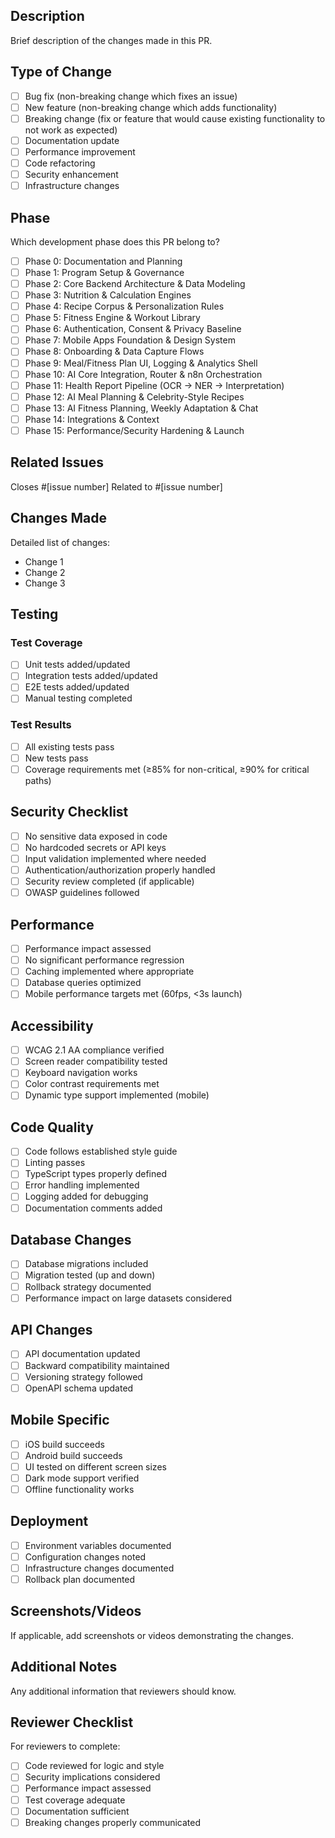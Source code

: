 ## Description

Brief description of the changes made in this PR.

## Type of Change

- [ ] Bug fix (non-breaking change which fixes an issue)
- [ ] New feature (non-breaking change which adds functionality)
- [ ] Breaking change (fix or feature that would cause existing functionality to
      not work as expected)
- [ ] Documentation update
- [ ] Performance improvement
- [ ] Code refactoring
- [ ] Security enhancement
- [ ] Infrastructure changes

## Phase

Which development phase does this PR belong to?

- [ ] Phase 0: Documentation and Planning
- [ ] Phase 1: Program Setup & Governance
- [ ] Phase 2: Core Backend Architecture & Data Modeling
- [ ] Phase 3: Nutrition & Calculation Engines
- [ ] Phase 4: Recipe Corpus & Personalization Rules
- [ ] Phase 5: Fitness Engine & Workout Library
- [ ] Phase 6: Authentication, Consent & Privacy Baseline
- [ ] Phase 7: Mobile Apps Foundation & Design System
- [ ] Phase 8: Onboarding & Data Capture Flows
- [ ] Phase 9: Meal/Fitness Plan UI, Logging & Analytics Shell
- [ ] Phase 10: AI Core Integration, Router & n8n Orchestration
- [ ] Phase 11: Health Report Pipeline (OCR → NER → Interpretation)
- [ ] Phase 12: AI Meal Planning & Celebrity-Style Recipes
- [ ] Phase 13: AI Fitness Planning, Weekly Adaptation & Chat
- [ ] Phase 14: Integrations & Context
- [ ] Phase 15: Performance/Security Hardening & Launch

## Related Issues

Closes #[issue number] Related to #[issue number]

## Changes Made

Detailed list of changes:

- Change 1
- Change 2
- Change 3

## Testing

### Test Coverage

- [ ] Unit tests added/updated
- [ ] Integration tests added/updated
- [ ] E2E tests added/updated
- [ ] Manual testing completed

### Test Results

- [ ] All existing tests pass
- [ ] New tests pass
- [ ] Coverage requirements met (≥85% for non-critical, ≥90% for critical paths)

## Security Checklist

- [ ] No sensitive data exposed in code
- [ ] No hardcoded secrets or API keys
- [ ] Input validation implemented where needed
- [ ] Authentication/authorization properly handled
- [ ] Security review completed (if applicable)
- [ ] OWASP guidelines followed

## Performance

- [ ] Performance impact assessed
- [ ] No significant performance regression
- [ ] Caching implemented where appropriate
- [ ] Database queries optimized
- [ ] Mobile performance targets met (60fps, <3s launch)

## Accessibility

- [ ] WCAG 2.1 AA compliance verified
- [ ] Screen reader compatibility tested
- [ ] Keyboard navigation works
- [ ] Color contrast requirements met
- [ ] Dynamic type support implemented (mobile)

## Code Quality

- [ ] Code follows established style guide
- [ ] Linting passes
- [ ] TypeScript types properly defined
- [ ] Error handling implemented
- [ ] Logging added for debugging
- [ ] Documentation comments added

## Database Changes

- [ ] Database migrations included
- [ ] Migration tested (up and down)
- [ ] Rollback strategy documented
- [ ] Performance impact on large datasets considered

## API Changes

- [ ] API documentation updated
- [ ] Backward compatibility maintained
- [ ] Versioning strategy followed
- [ ] OpenAPI schema updated

## Mobile Specific

- [ ] iOS build succeeds
- [ ] Android build succeeds
- [ ] UI tested on different screen sizes
- [ ] Dark mode support verified
- [ ] Offline functionality works

## Deployment

- [ ] Environment variables documented
- [ ] Configuration changes noted
- [ ] Infrastructure changes documented
- [ ] Rollback plan documented

## Screenshots/Videos

If applicable, add screenshots or videos demonstrating the changes.

## Additional Notes

Any additional information that reviewers should know.

## Reviewer Checklist

For reviewers to complete:

- [ ] Code reviewed for logic and style
- [ ] Security implications considered
- [ ] Performance impact assessed
- [ ] Test coverage adequate
- [ ] Documentation sufficient
- [ ] Breaking changes properly communicated
